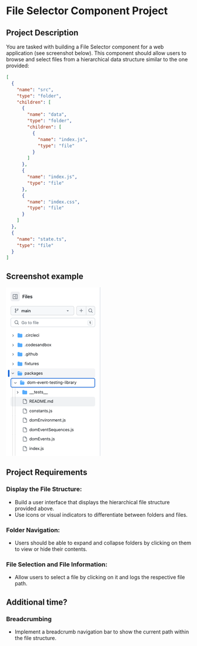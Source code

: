 # File Selector Component Project

## Project Description

You are tasked with building a File Selector component for a web application (see screenshot below). This component should allow users to browse and select files from a hierarchical data structure similar to the one provided:

```json
[
  {
    "name": "src",
    "type": "folder",
    "children": [
      {
        "name": "data",
        "type": "folder",
        "children": [
          {
            "name": "index.js",
            "type": "file"
          }
        ]
      },
      {
        "name": "index.js",
        "type": "file"
      },
      {
        "name": "index.css",
        "type": "file"
      }
    ]
  },
  {
    "name": "state.ts",
    "type": "file"
  }
]
```

## Screenshot example

![screenshot](./screenshot.png)

## Project Requirements

### Display the File Structure:

- Build a user interface that displays the hierarchical file structure provided above.
- Use icons or visual indicators to differentiate between folders and files.

### Folder Navigation:

- Users should be able to expand and collapse folders by clicking on them to view or hide their contents.

### File Selection and File Information:

- Allow users to select a file by clicking on it and logs the respective file path.

## Additional time?

### Breadcrumbing

- Implement a breadcrumb navigation bar to show the current path within the file structure.
